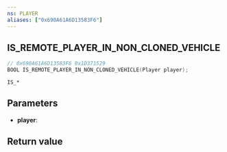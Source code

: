 ```yaml
---
ns: PLAYER
aliases: ["0x690A61A6D13583F6"]
---
```

## IS_REMOTE_PLAYER_IN_NON_CLONED_VEHICLE

```c
// 0x690A61A6D13583F6 0x1D371529
BOOL IS_REMOTE_PLAYER_IN_NON_CLONED_VEHICLE(Player player);
```

```
IS_*
```

## Parameters
* **player**: 

## Return value
